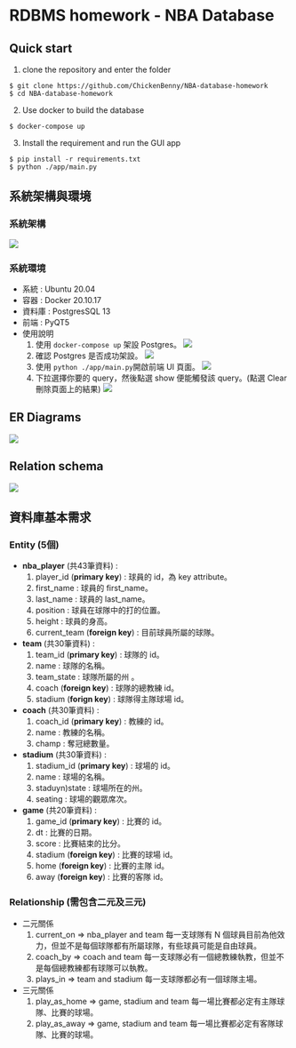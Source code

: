# RDBMS homework - NBA Database

## Quick start
1. clone the repository and enter the folder
```
$ git clone https://github.com/ChickenBenny/NBA-database-homework
$ cd NBA-database-homework
```
2. Use docker to build the database
```
$ docker-compose up
```
3. Install the requirement and run the GUI app 
```
$ pip install -r requirements.txt
$ python ./app/main.py
```
## 系統架構與環境
### 系統架構

![](https://i.imgur.com/LVsNkTD.png)
### 系統環境 
* 系統 : Ubuntu 20.04
* 容器 : Docker 20.10.17
* 資料庫 : PostgresSQL 13
* 前端 : PyQT5
* 使用說明
    1. 使用 `docker-compose up` 架設 Postgres。
    ![](https://i.imgur.com/ZQYS67N.png)
    2. 確認 Postgres 是否成功架設。
    ![](https://i.imgur.com/2FbQUg3.png)
    3. 使用 `python ./app/main.py`開啟前端 UI 頁面。
    ![](https://i.imgur.com/azYMCke.png)
    4. 下拉選擇你要的 query，然後點選 show 便能觸發該 query。(點選 Clear 刪除頁面上的結果)
    ![](https://i.imgur.com/UGHMOpJ.png)


## ER Diagrams
![](https://i.imgur.com/T3kgJQ7.png)

## Relation schema
![](https://i.imgur.com/o8EQIOh.png)

## 資料庫基本需求

### Entity (5個)
* **nba_player** (共43筆資料) : 
    1. player_id (**primary key**) : 球員的 id，為 key attribute。
    2. first_name : 球員的 first_name。
    3. last_name : 球員的 last_name。
    4. position : 球員在球隊中的打的位置。
    5. height : 球員的身高。
    6. current_team (**foreign key**) : 目前球員所屬的球隊。
* **team** (共30筆資料) : 
    1. team_id (**primary key**) : 球隊的 id。
    2. name : 球隊的名稱。
    3. team_state : 球隊所屬的州 。
    4. coach (**foreign key**) : 球隊的總教練 id。
    5. stadium (**forign key**) : 球隊得主隊球場 id。
* **coach** (共30筆資料) : 
    1. coach_id (**primary key**) : 教練的 id。
    2. name : 教練的名稱。
    3. champ : 奪冠總數量。
* **stadium** (共30筆資料) : 
    1. stadium_id (**primary key**) : 球場的 id。
    2. name : 球場的名稱。
    3. staduyn)state : 球場所在的州。
    4. seating : 球場的觀眾席次。
* **game** (共20筆資料) :
    1. game_id (**primary key**) : 比賽的 id。
    2. dt : 比賽的日期。
    3. score : 比賽結束的比分。
    4. stadium (**foreign key**) : 比賽的球場 id。
    5. home (**foreign key**) : 比賽的主隊 id。
    6. away (**foreign key**) : 比賽的客隊 id。

### Relationship (需包含二元及三元)
* 二元關係
    1. current_on => nba_player and team
        每一支球隊有 N 個球員目前為他效力，但並不是每個球隊都有所屬球隊，有些球員可能是自由球員。
    2. coach_by => coach and team
        每一支球隊必有一個總教練執教，但並不是每個總教練都有球隊可以執教。
    3. plays_in => team and stadium
        每一支球隊都必有一個球隊主場。
* 三元關係
    1. play_as_home => game, stadium and team
        每一場比賽都必定有主隊球隊、比賽的球場。
    3. play_as_away => game, stadium and team
        每一場比賽都必定有客隊球隊、比賽的球場。    
